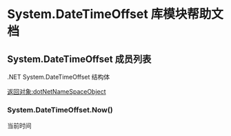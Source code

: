 # System.DateTimeOffset 库模块帮助文档

<a id="System.DateTimeOffset"></a>
## System.DateTimeOffset 成员列表

.NET System.DateTimeOffset 结构体  
  
[返回对象:dotNetNameSpaceObject](https://www.aardio.com/zh-cn/doc/library-reference/dotNet/appDomain.html#dotNetNameSpaceObject)

<a id="System.DateTimeOffset.Now"></a>
### System.DateTimeOffset.Now() 
 当前时间

